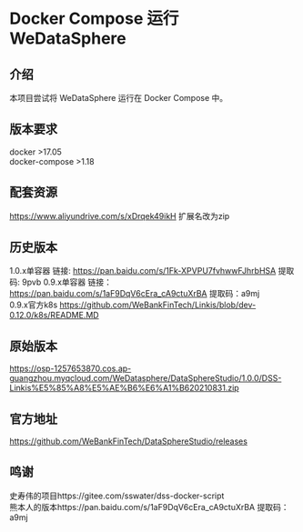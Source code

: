 # Docker Compose 运行 WeDataSphere
## 介绍
本项目尝试将 WeDataSphere 运行在 Docker Compose 中。

## 版本要求
docker >17.05  
docker-compose >1.18  

## 配套资源
https://www.aliyundrive.com/s/xDrqek49ikH 扩展名改为zip  

## 历史版本
1.0.x单容器 链接: https://pan.baidu.com/s/1Fk-XPVPU7fvhwwFJhrbHSA 提取码: 9pvb 
0.9.x单容器 链接：https://pan.baidu.com/s/1aF9DqV6cEra_cA9ctuXrBA 提取码：a9mj    
0.9.x官方k8s https://github.com/WeBankFinTech/Linkis/blob/dev-0.12.0/k8s/README.MD  

## 原始版本  
https://osp-1257653870.cos.ap-guangzhou.myqcloud.com/WeDatasphere/DataSphereStudio/1.0.0/DSS-Linkis%E5%85%A8%E5%AE%B6%E6%A1%B620210831.zip  

## 官方地址
https://github.com/WeBankFinTech/DataSphereStudio/releases  

## 鸣谢
史寿伟的项目https://gitee.com/sswater/dss-docker-script  
熊本人的版本https://pan.baidu.com/s/1aF9DqV6cEra_cA9ctuXrBA 提取码：a9mj 